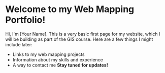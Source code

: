 # Welcome to my Web Mapping Portfolio! 
Hi, I'm [Your Name]. 
This is a very basic first page for my website, which I will be building as part of the GIS course. 
Here are a few things I might include later: 
* Links to my web mapping projects 
* Information about my skills and experience 
* A way to contact me 
**Stay tuned for updates!**
